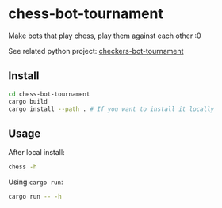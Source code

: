 # chess-bot-tournament

Make bots that play chess, play them against each other :0

See related python project: [checkers-bot-tournament](https://github.com/trentzz/checkers-bot-tournament)

## Install

```bash
cd chess-bot-tournament
cargo build
cargo install --path . # If you want to install it locally
```

## Usage

After local install:

```bash
chess -h
```

Using `cargo run`:

```bash
cargo run -- -h
```